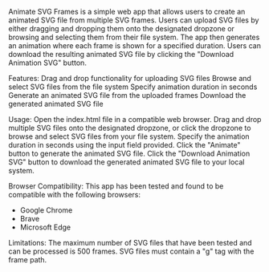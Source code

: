 Animate SVG Frames is a simple web app that allows users to create an animated SVG file from multiple SVG frames. Users can upload SVG files by either dragging and dropping them onto the designated dropzone or browsing and selecting them from their file system. The app then generates an animation where each frame is shown for a specified duration. Users can download the resulting animated SVG file by clicking the "Download Animation SVG" button.

Features:
  Drag and drop functionality for uploading SVG files
  Browse and select SVG files from the file system
  Specify animation duration in seconds
  Generate an animated SVG file from the uploaded frames
  Download the generated animated SVG file

Usage:
  Open the index.html file in a compatible web browser.
  Drag and drop multiple SVG files onto the designated dropzone, or click the dropzone to browse and select SVG files from your file system.
  Specify the animation duration in seconds using the input field provided.
  Click the "Animate" button to generate the animated SVG file.
  Click the "Download Animation SVG" button to download the generated animated SVG file to your local system.

Browser Compatibility:
  This app has been tested and found to be compatible with the following browsers:
  - Google Chrome
  - Brave
  - Microsoft Edge
  
Limitations:
  The maximum number of SVG files that have been tested and can be processed is 500 frames.
  SVG files must contain a "g" tag with the frame path.

